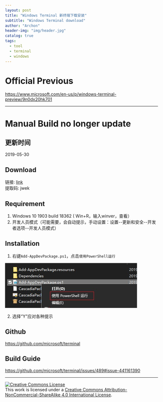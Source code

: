 ```yaml
---
layout: post
title: "Windows Terminal 新终端下载安装"
subtitle: "Windows Terminal download"
author: "Archon"
header-img: "img/header.jpg"
catalog: true
tags:
  - tool
  - terminal
  - windows
---
```


# Official Previous
https://www.microsoft.com/en-us/p/windows-terminal-preview/9n0dx20hk701

---

# Manual Build no longer update

## 更新时间
2019-05-30


## Download
链接: [link][Baidu]  
提取码: jwek 


## Requirement
1. Windows 10 1903 build  18362 ( Win+R，输入winver，查看）
2. 开发人员模式（可能需要，会自动提示，手动设置：设置--更新和安全--开发者选项--开发人员模式）

## Installation


1. 右键`Add-AppDevPackage.ps1`，点击`使用PowerShell运行`

![](/img/2019-05-30-windows-terminal/img-1.jpg)

2. 选择“Y”应对各种提示

## Github
https://github.com/microsoft/terminal


## Build Guide
https://github.com/microsoft/terminal/issues/489#issue-441161390



[Baidu]: https://pan.baidu.com/s/1YcHi3qz6hTdUf5F3sJoVyA

---

<a rel="license" href="http://creativecommons.org/licenses/by-nc-sa/4.0/"><img alt="Creative Commons License" style="border-width:0" src="https://i.creativecommons.org/l/by-nc-sa/4.0/88x31.png" /></a><br />This work is licensed under a <a rel="license" href="http://creativecommons.org/licenses/by-nc-sa/4.0/">Creative Commons Attribution-NonCommercial-ShareAlike 4.0 International License</a>.
